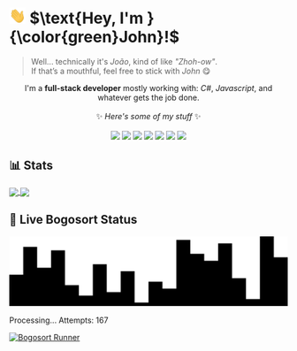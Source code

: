# <img src="https://raw.githubusercontent.com/ABSphreak/ABSphreak/master/gifs/Hi.gif" width="30px"> $\text{Hey, I'm }  {\color{green}John}!$
> Well... technically it's *João*, kind of like *"Zhoh-ow"*.  
> If that’s a mouthful, feel free to stick with *John* 😋

<p align="center">
I'm a <strong>full-stack developer</strong> mostly working with: <i>C#</i>, <i>Javascript</i>, and whatever gets the job done.
<br>
<br>
✨ <i>Here's some of my stuff</i> ✨
<br>
<br>
<a href="mailto:jmz100@hotmail.com"><img src="https://img.shields.io/badge/Gmail-D14836?style=for-the-badge&logo=gmail&logoColor=white" target="_blank"></a>
<a href="https://br.linkedin.com/in/joaozenaro" target="_blank"><img src="https://img.shields.io/badge/linkedin-%230077B5.svg?style=for-the-badge&logo=linkedin&logoColor=white" target="_blank"></a> 
<a href="https://replit.com/@joaomarcelo36" target="_blank"><img src="https://img.shields.io/badge/Replit-DD1200?style=for-the-badge&logo=Replit&logoColor=white" target="_blank"></a> 
<a href="https://stackblitz.com/@JoaoZenaro" target="_blank"><img src="https://img.shields.io/badge/Stackblitz-fff?style=for-the-badge&logo=Stackblitz&logoColor=1389FD" target="_blank"></a> 
<a href="https://www.freecodecamp.org/JoaoZenaro" target="_blank"><img src="https://img.shields.io/badge/Freecodecamp-%23123.svg?&style=for-the-badge&logo=freecodecamp&logoColor=green" target="_blank"></a> 
<a href="https://codepen.io/joaozenaro" target="_blank"><img src="https://img.shields.io/badge/Codepen-000000?style=for-the-badge&logo=codepen&logoColor=white" target="_blank"></a>
<a href="https://editor.p5js.org/joaomarcelo661/sketches" target="_blank"><img src="https://img.shields.io/badge/p5.js-ED225D?style=for-the-badge&logo=p5.js&logoColor=FFFFFF" target="_blank"></a>
</p>

## 📊 Stats
<a href="https://github.com/JoaoZenaro">
  <img height=200 align="center" src="https://github-readme-stats.vercel.app/api?username=JoaoZenaro&show_icons=true&theme=tokyonight&hide=stars,contribs&show_icons=true&show=prs_merged_percentage" />
</a>
<a href="https://github.com/JoaoZenaro">
  <img height=200 align="center" src="https://github-readme-stats.vercel.app/api/top-langs/?username=JoaoZenaro&show_icons=true&theme=tokyonight&layout=compact&langs_count=12&card_width=320" />
</a>

## 🚀 Live Bogosort Status

<!-- BOGOSORT-STATUS-START -->

![Bogosort Status](./bogosort-status.svg)

Processing...
Attempts: 167
<!-- BOGOSORT-STATUS-END -->

[![Bogosort Runner](https://github.com/joaozenaro/JoaoZenaro/actions/workflows/main.yml/badge.svg)](https://github.com/joaozenaro/JoaoZenaro/actions/workflows/main.yml)
